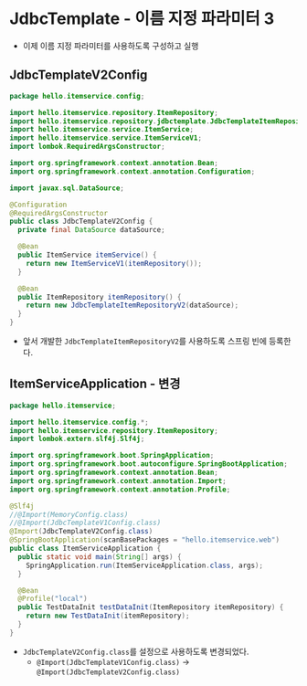 # JdbcTemplate - 이름 지정 파라미터 3
- 이제 이름 지정 파라미터를 사용하도록 구성하고 실행
## JdbcTemplateV2Config
```java
package hello.itemservice.config;

import hello.itemservice.repository.ItemRepository;
import hello.itemservice.repository.jdbctemplate.JdbcTemplateItemRepositoryV2;
import hello.itemservice.service.ItemService;
import hello.itemservice.service.ItemServiceV1;
import lombok.RequiredArgsConstructor;

import org.springframework.context.annotation.Bean;
import org.springframework.context.annotation.Configuration;

import javax.sql.DataSource;

@Configuration
@RequiredArgsConstructor
public class JdbcTemplateV2Config {
  private final DataSource dataSource;

  @Bean
  public ItemService itemService() {
    return new ItemServiceV1(itemRepository());
  }

  @Bean
  public ItemRepository itemRepository() {
    return new JdbcTemplateItemRepositoryV2(dataSource);
  }
}
```
- 앞서 개발한 `JdbcTemplateItemRepositoryV2`를 사용하도록 스프링 빈에 등록한다.

## ItemServiceApplication - 변경
```java
package hello.itemservice;

import hello.itemservice.config.*;
import hello.itemservice.repository.ItemRepository;
import lombok.extern.slf4j.Slf4j;

import org.springframework.boot.SpringApplication;
import org.springframework.boot.autoconfigure.SpringBootApplication;
import org.springframework.context.annotation.Bean;
import org.springframework.context.annotation.Import;
import org.springframework.context.annotation.Profile;

@Slf4j
//@Import(MemoryConfig.class)
//@Import(JdbcTemplateV1Config.class)
@Import(JdbcTemplateV2Config.class)
@SpringBootApplication(scanBasePackages = "hello.itemservice.web")
public class ItemServiceApplication {
  public static void main(String[] args) {
    SpringApplication.run(ItemServiceApplication.class, args);
  }

  @Bean
  @Profile("local")
  public TestDataInit testDataInit(ItemRepository itemRepository) {
    return new TestDataInit(itemRepository);
  }
}
```
- `JdbcTemplateV2Config.class`를 설정으로 사용하도록 변경되었다.
  - `@Import(JdbcTemplateV1Config.class)` -> `@Import(JdbcTemplateV2Config.class)`
